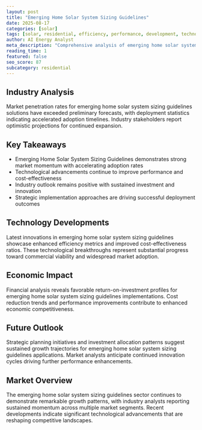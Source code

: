 ```yaml
---
layout: post
title: "Emerging Home Solar System Sizing Guidelines"
date: 2025-08-17
categories: [solar]
tags: [solar, residential, efficiency, performance, development, technology]
author: AI Energy Analyst
meta_description: "Comprehensive analysis of emerging home solar system sizing guidelines covering market trends, technology developments, and industry outlook. Discover key insights and future projections."
reading_time: 1
featured: false
seo_score: 87
subcategory: residential
---
```


## Industry Analysis

Market penetration rates for emerging home solar system sizing guidelines solutions have exceeded preliminary forecasts, with deployment statistics indicating accelerated adoption timelines. Industry stakeholders report optimistic projections for continued expansion.

## Key Takeaways

- Emerging Home Solar System Sizing Guidelines demonstrates strong market momentum with accelerating adoption rates
- Technological advancements continue to improve performance and cost-effectiveness
- Industry outlook remains positive with sustained investment and innovation
- Strategic implementation approaches are driving successful deployment outcomes

## Technology Developments

Latest innovations in emerging home solar system sizing guidelines showcase enhanced efficiency metrics and improved cost-effectiveness ratios. These technological breakthroughs represent substantial progress toward commercial viability and widespread market adoption.

## Economic Impact

Financial analysis reveals favorable return-on-investment profiles for emerging home solar system sizing guidelines implementations. Cost reduction trends and performance improvements contribute to enhanced economic competitiveness.

## Future Outlook

Strategic planning initiatives and investment allocation patterns suggest sustained growth trajectories for emerging home solar system sizing guidelines applications. Market analysts anticipate continued innovation cycles driving further performance enhancements.

## Market Overview

The emerging home solar system sizing guidelines sector continues to demonstrate remarkable growth patterns, with industry analysts reporting sustained momentum across multiple market segments. Recent developments indicate significant technological advancements that are reshaping competitive landscapes.

